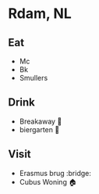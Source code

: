# Rdam, NL

## Eat
- Mc
- Bk
- Smullers 

## Drink
- Breakaway :beers:
- biergarten :beers:


## Visit
- Erasmus brug :bridge:
- Cubus Woning :house: